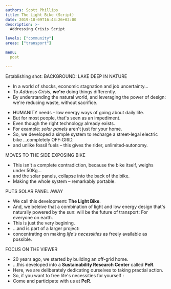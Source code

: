 ```yaml
---
authors: Scott Phillips
title: The Light Bike (Script)
date: 2019-10-09T16:43:26+02:00
description: >-
  Addressing Crisis Script

levels: ["community"]
areas: ["transport"]

menu:
  post

---
```


<!--

How You Do Anything Is How You Do Everything

-->

Establishing shot: 
BACKGROUND: LAKE DEEP IN&nbsp;NATURE

- <!--Italy--> In a world of shocks, economic stagnation and job uncertainty...
- To _Address Crisis_, **we're** doing things differently.
- By understanding the natural world, and leveraging the power of design: we're reducing waste, without&nbsp;sacrifice.

<!-- EATS MINT LEAF -->

- HUMANITY needs – low energy ways of going about daily&nbsp;life.
- But for most people, that's seen as an impediment.
- Even though the right technology already&nbsp;exists.
- For example: _solar panels_ aren't just for your home.
- So, we developed a simple system to recharge a street-legal electric bike ...completely&nbsp;OFF&#8209;GRID.
- and unlike fossil fuels – this gives the&nbsp;rider, unlimited&#8209;autonomy.

MOVES TO THE SIDE EXPOSING BIKE

- This isn't a complete contradiction, because the bike itself, weighs under&nbsp;50Kg...
- and the solar panels, collapse into the back of the&nbsp;bike.
- Making the whole system – remarkably&nbsp;portable.

PUTS SOLAR PANEL AWAY

- We call this development: **The Light Bike**.
- And, we beleive that a combination of light&nbsp;and low energy design that's naturally powered by the sun: will be the future of transport: For everyone on&nbsp;earth.
- This is just the very&nbsp;begining.
- ...and is part of a larger project:
- concentrating on making _life's necessities_<!--, like transport:--> as freely available as possible.

<!-- Whatever is rightly done, however humble, is noble. (Quidvisrecte factum quamvis humile praeclarum.) — Sir Henry Royce -->

FOCUS ON THE VIEWER

- 20 years ago, we started by building an off-grid home.
- ...this developed into a **Sustainability Research Center** called **PeR**.
- Here, we are deliberately dedicating ourselves to taking practial&nbsp;action.
- So, if you want to free life's necessities for yourself :
- Come and participate with us at **PeR**. 





<!--

- Here, we are deliberately dedicating ourselves to  averting crisis for ourselves. 
- If you want to explore OUR approach for yourself: visit **PeR**.

: crop shortages, economic stagnation and job uncertainty, 

_Climate Crisis_
low impediment, accessible
In the face of Climate Crisis...

- charge controller
- We've rigourously questioned how we've designed and built our designs in the past
- at the same time the charge controller is  it carries 
-  it's possible to make a 
-->